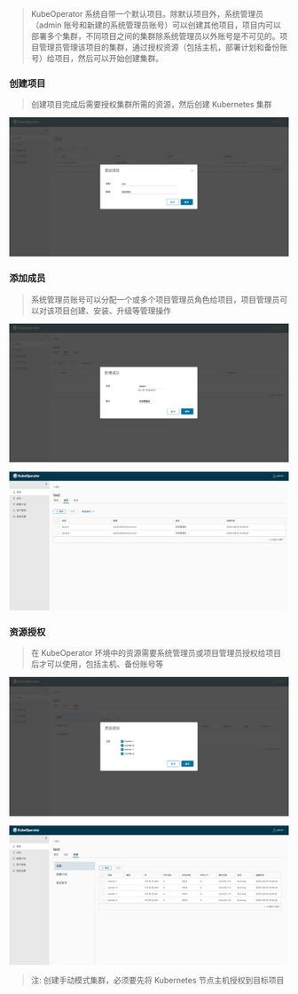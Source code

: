 
> KubeOperator 系统自带一个默认项目。除默认项目外，系统管理员（admin 账号和新建的系统管理员账号）可以创建其他项目，项目内可以部署多个集群，不同项目之间的集群除系统管理员以外账号是不可见的。项目管理员管理该项目的集群，通过授权资源（包括主机，部署计划和备份账号）给项目，然后可以开始创建集群。

### 创建项目
> 创建项目完成后需要授权集群所需的资源，然后创建 Kubernetes 集群

![project-1](../img/user_manual/project/project-1.png)

### 添加成员
> 系统管理员账号可以分配一个或多个项目管理员角色给项目，项目管理员可以对该项目创建、安装、升级等管理操作

![project-2](../img/user_manual/project/project-2.png)

![project-3](../img/user_manual/project/project-3.png)

### 资源授权
> 在 KubeOperator 环境中的资源需要系统管理员或项目管理员授权给项目后才可以使用，包括主机、备份账号等

![project-4](../img/user_manual/project/project-4.png)

![project-5](../img/user_manual/project/project-5.png)

> 注: 创建手动模式集群，必须要先将 Kubernetes 节点主机授权到目标项目
